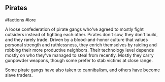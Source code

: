 Pirates
---
#factions #lore

A loose confederation of pirate gangs who've agreed to mostly fight outsiders instead of fighting each other.
Pirates don't sow, they don't build, and they rarely trade. Driven by a blood-and-honor culture that values personal strength and ruthlessness, they enrich themselves by raiding and robbing their more productive neighbors.
Their technology level depends mostly on who they've managed to steal from recently. Mostly they carry gunpowder weapons, though some prefer to stab victims at close range.

Some pirate gangs have also taken to cannibalism, and others have become slave traders.